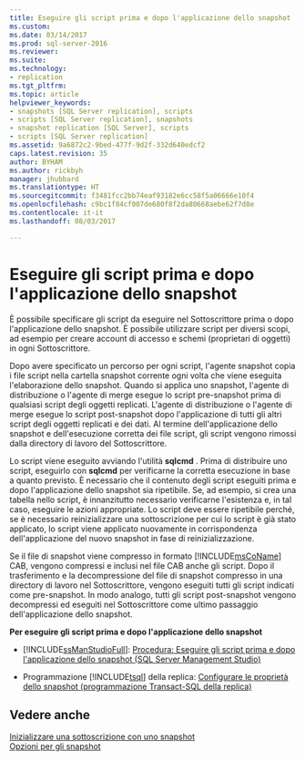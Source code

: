 ```yaml
---
title: Eseguire gli script prima e dopo l'applicazione dello snapshot | Microsoft Docs
ms.custom: 
ms.date: 03/14/2017
ms.prod: sql-server-2016
ms.reviewer: 
ms.suite: 
ms.technology:
- replication
ms.tgt_pltfrm: 
ms.topic: article
helpviewer_keywords:
- snapshots [SQL Server replication], scripts
- scripts [SQL Server replication], snapshots
- snapshot replication [SQL Server], scripts
- scripts [SQL Server replication]
ms.assetid: 9a6872c2-9bed-477f-9d2f-332d640edcf2
caps.latest.revision: 35
author: BYHAM
ms.author: rickbyh
manager: jhubbard
ms.translationtype: HT
ms.sourcegitcommit: f3481fcc2bb74eaf93182e6cc58f5a06666e10f4
ms.openlocfilehash: c9bc1f84cf007de680f8f2da80668aebe62f7d8e
ms.contentlocale: it-it
ms.lasthandoff: 08/03/2017

---
```

# <a name="execute-scripts-before-and-after-the-snapshot-is-applied"></a>Eseguire gli script prima e dopo l'applicazione dello snapshot
  È possibile specificare gli script da eseguire nel Sottoscrittore prima o dopo l'applicazione dello snapshot. È possibile utilizzare script per diversi scopi, ad esempio per creare account di accesso e schemi (proprietari di oggetti) in ogni Sottoscrittore.  
  
 Dopo avere specificato un percorso per ogni script, l'agente snapshot copia i file script nella cartella snapshot corrente ogni volta che viene eseguita l'elaborazione dello snapshot. Quando si applica uno snapshot, l'agente di distribuzione o l'agente di merge esegue lo script pre-snapshot prima di qualsiasi script degli oggetti replicati. L'agente di distribuzione o l'agente di merge esegue lo script post-snapshot dopo l'applicazione di tutti gli altri script degli oggetti replicati e dei dati. Al termine dell'applicazione dello snapshot e dell'esecuzione corretta dei file script, gli script vengono rimossi dalla directory di lavoro del Sottoscrittore.  
  
 Lo script viene eseguito avviando l'utilità **sqlcmd** . Prima di distribuire uno script, eseguirlo con **sqlcmd** per verificarne la corretta esecuzione in base a quanto previsto. È necessario che il contenuto degli script eseguiti prima e dopo l'applicazione dello snapshot sia ripetibile. Se, ad esempio, si crea una tabella nello script, è innanzitutto necessario verificarne l'esistenza e, in tal caso, eseguire le azioni appropriate. Lo script deve essere ripetibile perché, se è necessario reinizializzare una sottoscrizione per cui lo script è già stato applicato, lo script viene applicato nuovamente in corrispondenza dell'applicazione del nuovo snapshot in fase di reinizializzazione.  
  
 Se il file di snapshot viene compresso in formato [!INCLUDE[msCoName](../../includes/msconame-md.md)] CAB, vengono compressi e inclusi nel file CAB anche gli script. Dopo il trasferimento e la decompressione del file di snapshot compresso in una directory di lavoro nel Sottoscrittore, vengono eseguiti tutti gli script indicati come pre-snapshot. In modo analogo, tutti gli script post-snapshot vengono decompressi ed eseguiti nel Sottoscrittore come ultimo passaggio dell'applicazione dello snapshot.  
  
 **Per eseguire gli script prima e dopo l'applicazione dello snapshot**  
  
-   [!INCLUDE[ssManStudioFull](../../includes/ssmanstudiofull-md.md)]: [Procedura: Eseguire gli script prima e dopo l'applicazione dello snapshot \(SQL Server Management Studio\)](../../relational-databases/replication/execute-scripts-before-and-after-a-snapshot-is-applied.md)  
  
-   Programmazione [!INCLUDE[tsql](../../includes/tsql-md.md)] della replica: [Configurare le proprietà dello snapshot &#40;programmazione Transact-SQL della replica&#41;](../../relational-databases/replication/publish/configure-snapshot-properties-replication-transact-sql-programming.md)  
  
## <a name="see-also"></a>Vedere anche  
 [Inizializzare una sottoscrizione con uno snapshot](../../relational-databases/replication/initialize-a-subscription-with-a-snapshot.md)   
 [Opzioni per gli snapshot](../../relational-databases/replication/snapshot-options.md)  
  
  

